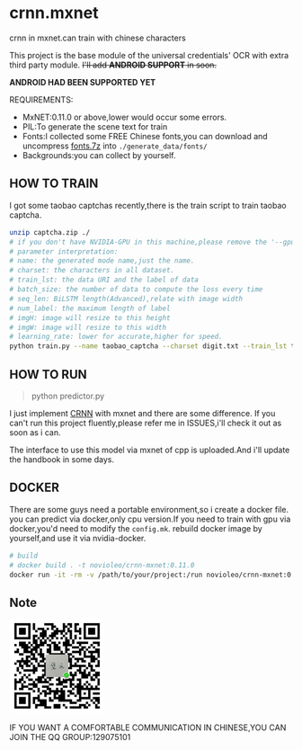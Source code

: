# crnn.mxnet
crnn in mxnet.can train with chinese characters

This project is the base module of the universal credentials' OCR with extra third party module.
~~I'll add **ANDROID SUPPORT** in soon.~~

**ANDROID HAD BEEN SUPPORTED YET**

REQUIREMENTS:
- MxNET:0.11.0 or above,lower would occur some errors.
- PIL:To generate the scene text for train
- Fonts:I collected some FREE Chinese fonts,you can download and uncompress [fonts.7z](https://pan.baidu.com/s/1gfiq53P) into `./generate_data/fonts/`
- Backgrounds:you can collect by yourself.

## HOW TO TRAIN
I got some taobao captchas recently,there is the train script to train taobao captcha.
```bash
unzip captcha.zip ./
# if you don't have NVIDIA-GPU in this machine,please remove the '--gpu' parameter
# parameter interpretation:
# name: the generated mode name,just the name.
# charset: the characters in all dataset.
# train_lst: the data URI and the label of data
# batch_size: the number of data to compute the loss every time
# seq_len: BiLSTM length(Advanced),relate with image width
# num_label: the maximum length of label
# imgH: image will resize to this height
# imgW: image will resize to this width
# learning_rate: lower for accurate,higher for speed.
python train.py --name taobao_captcha --charset digit.txt --train_lst taobao_captcha.csv --batch_size 32 --seq_len 12 --num_label 6 --imgH 30 --imgW 100 --gpu --learning_rate 0.001
```

## HOW TO RUN
> python predictor.py


I just implement [CRNN](https://github.com/bgshih/crnn) with mxnet and there are some difference.
If you can't run this project fluently,please refer me in ISSUES,i'll check it out as soon as i can.

The interface to use this model via mxnet of cpp is uploaded.And i'll update the handbook in some days.

## DOCKER
There are some guys need a portable environment,so i create a docker file.
you can predict via docker,only cpu version.If you need to train with gpu via docker,you'd need to modify the `config.mk`.
rebuild docker image by yourself,and use it via nvidia-docker.

```bash
# build
# docker build . -t novioleo/crnn-mxnet:0.11.0 
docker run -it -rm -v /path/to/your/project:/run novioleo/crnn-mxnet:0.11.0 python
```


## Note

![微信求打赏](./wechat_pay.jpg)

IF YOU WANT A COMFORTABLE COMMUNICATION IN CHINESE,YOU CAN JOIN THE QQ GROUP:129075101